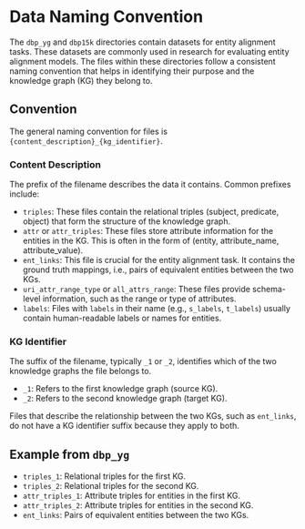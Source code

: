 # Data Naming Convention

The `dbp_yg` and `dbp15k` directories contain datasets for entity alignment tasks. These datasets are commonly used in research for evaluating entity alignment models. The files within these directories follow a consistent naming convention that helps in identifying their purpose and the knowledge graph (KG) they belong to.

## Convention

The general naming convention for files is `{content_description}_{kg_identifier}`.

### Content Description

The prefix of the filename describes the data it contains. Common prefixes include:

-   `triples`: These files contain the relational triples (subject, predicate, object) that form the structure of the knowledge graph.
-   `attr` or `attr_triples`: These files store attribute information for the entities in the KG. This is often in the form of (entity, attribute_name, attribute_value).
-   `ent_links`: This file is crucial for the entity alignment task. It contains the ground truth mappings, i.e., pairs of equivalent entities between the two KGs.
-   `uri_attr_range_type` or `all_attrs_range`: These files provide schema-level information, such as the range or type of attributes.
-   `labels`: Files with `labels` in their name (e.g., `s_labels`, `t_labels`) usually contain human-readable labels or names for entities.

### KG Identifier

The suffix of the filename, typically `_1` or `_2`, identifies which of the two knowledge graphs the file belongs to.

-   `_1`: Refers to the first knowledge graph (source KG).
-   `_2`: Refers to the second knowledge graph (target KG).

Files that describe the relationship between the two KGs, such as `ent_links`, do not have a KG identifier suffix because they apply to both.

## Example from `dbp_yg`

-   `triples_1`: Relational triples for the first KG.
-   `triples_2`: Relational triples for the second KG.
-   `attr_triples_1`: Attribute triples for entities in the first KG.
-   `attr_triples_2`: Attribute triples for entities in the second KG.
-   `ent_links`: Pairs of equivalent entities between the two KGs.
